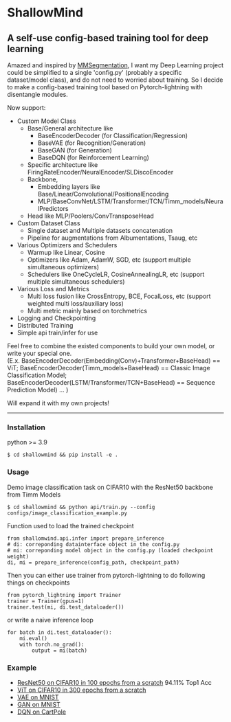 # ShallowMind
A self-use config-based training tool for deep learning
---------------------------------------------------------------------------
Amazed and inspired by [MMSegmentation](https://github.com/open-mmlab/mmsegmentation), 
I want my Deep Learning project could be simplified to a single 'config.py' 
(probably a specific dataset/model class), and do not need to worried about training. 
So I decide to make a config-based training tool based on Pytorch-lightning with disentangle modules.

Now support:
  * Custom Model Class
    * Base/General architecture like 
      * BaseEncoderDecoder (for Classification/Regression)
      * BaseVAE (for Recognition/Generation)
      * BaseGAN (for Generation)
      * BaseDQN (for Reinforcement Learning)
    * Specific architecture like FiringRateEncoder/NeuralEncoder/SLDiscoEncoder
    * Backbone, 
      * Embedding layers like Base/Linear/Convolutional/PositionalEncoding
      * MLP/BaseConvNet/LSTM/Transformer/TCN/Timm_models/NeuralPredictors
    * Head like MLP/Poolers/ConvTransposeHead
  * Custom Dataset Class
    * Single dataset and Multiple datasets concatenation
    * Pipeline for augmentations from Albumentations, Tsaug, etc
  * Various Optimizers and Schedulers 
    * Warmup like Linear, Cosine
    * Optimizers like Adam, AdamW, SGD, etc (support multiple simultaneous optimizers)
    * Schedulers like OneCycleLR, CosineAnnealingLR, etc (support multiple simultaneous schedulers)
  * Various Loss and Metrics
    * Multi loss fusion like CrossEntropy, BCE, FocalLoss, etc (support weighted multi loss/auxiliary loss)
    * Multi metric mainly based on torchmetrics
  * Logging and Checkpointing
  * Distributed Training
  * Simple api train/infer for use

Feel free to combine the existed components to build your own model, or write
your special one.  
(E.x. BaseEncoderDecoder(Embedding(Conv)+Transformer+BaseHead) == ViT; 
      BaseEncoderDecoder(Timm_models+BaseHead) == Classic Image Classification Model;
      BaseEncoderDecoder(LSTM/Transformer/TCN+BaseHead)  == Sequence Prediction Model)
      ...
)

Will expand it with my own projects!


---------------------------------------------------------------------------
### Installation
python >= 3.9
```
$ cd shallowmind && pip install -e .
```
### Usage
Demo image classification task on CIFAR10 with the ResNet50 backbone from Timm Models
```
$ cd shallowmind && python api/train.py --config configs/image_classification_example.py
```
Function used to load the trained checkpoint
```
from shallomwind.api.infer import prepare_inference
# di: correponding datainterface object in the config.py
# mi: correponding model object in the config.py (loaded checkpoint weight)
di, mi = prepare_inference(config_path, checkpoint_path)
```
Then you can either use trainer from pytorch-lightning to do following things on checkpoints
```
from pytorch_lightning import Trainer
trainer = Trainer(gpus=1)
trainer.test(mi, di.test_dataloader())
```
or write a naive inference loop
```
for batch in di.test_dataloader():
    mi.eval()
    with torch.no_grad():
        output = mi(batch)
```
### Example
* [ResNet50 on CIFAR10 in 100 epochs from a scratch](configs/resnet50_image_classification_example.py) 94.11% Top1 Acc
* [ViT on CIFAR10 in 300 epochs from a scratch](configs/vit_image_classification_example.py)
* [VAE on MNIST](configs/vae_image_mnist_example.py)
* [GAN on MNIST](configs/gan_image_mnist_example.py)
* [DQN on CartPole](configs/dqn_cartpole_example.py)
